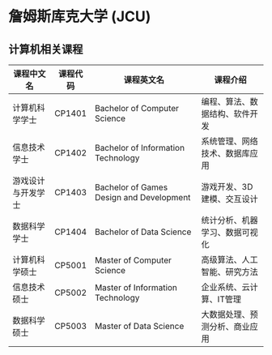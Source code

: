# 詹姆斯库克大学 (JCU)

## 计算机相关课程

| 课程中文名 | 课程代码 | 课程英文名 | 课程介绍 |
|-----------|---------|-----------|---------|
| 计算机科学学士 | CP1401 | Bachelor of Computer Science | 编程、算法、数据结构、软件开发 |
| 信息技术学士 | CP1402 | Bachelor of Information Technology | 系统管理、网络技术、数据库应用 |
| 游戏设计与开发学士 | CP1403 | Bachelor of Games Design and Development | 游戏开发、3D建模、交互设计 |
| 数据科学学士 | CP1404 | Bachelor of Data Science | 统计分析、机器学习、数据可视化 |
| 计算机科学硕士 | CP5001 | Master of Computer Science | 高级算法、人工智能、研究方法 |
| 信息技术硕士 | CP5002 | Master of Information Technology | 企业系统、云计算、IT管理 |
| 数据科学硕士 | CP5003 | Master of Data Science | 大数据处理、预测分析、商业应用 |
